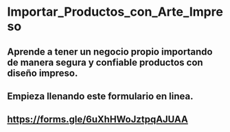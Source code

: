 # Importar_Productos_con_Arte_Impreso
Aprende a tener un negocio propio importando de manera segura y confiable productos con diseño impreso.
--------
Empieza llenando este formulario en linea.
----
https://forms.gle/6uXhHWoJztpqAJUAA
----
